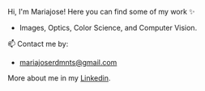 Hi, I'm Mariajose! Here you can find some of my work ✨
  - Images, Optics, Color Science, and Computer Vision. 

📫 Contact me by:
  - mariajoserdmnts@gmail.com

More about me in my [Linkedin](https://www.linkedin.com/in/maria-jose-rueda-montes-9204bb1b3/).
